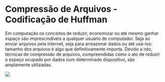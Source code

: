 # Compressão de Arquivos - Codificação de Huffman

<p> Em computação os conceitos de reduzir, economizar ou até mesmo ganhar espaço são imprescindíveis a qualquer usuário de computador. Seja ao enviar arquivos pela internet, seja para armazenar dados ou até usá-los: tamanho dos arquivos é algo que definitivamente importa. Devido a isto, técnicas de compressão de arquivos, compreendidas como o ato de reduzir o espaço ocupado por dados num determinado dispositivo, são amplamente utilizadas. </p>

<img src="https://github.com/caio-emiliano/Huffman-Compression/blob/main/Images/compression.png">


